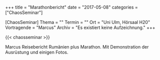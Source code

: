 +++
title = "Marathonbericht"
date = "2017-05-08"
categories = ["ChaosSeminar"]

[ChaosSeminar]
Thema = ""
Termin = ""
Ort = "Uni Ulm, Hörsaal H20"
Vortragende = "Marcus"
Archiv = "Es existiert keine Aufzeichnung."
+++

{{< chaosseminar >}}

Marcus Reisebericht Rumänien plus Marathon. Mit Demonstration der Ausrüstung und einigen Fotos.
